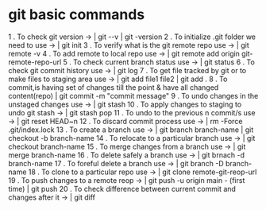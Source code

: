 # git basic commands 
1 . To check git version -> | git --v | git -version 
2 . To initialize .git folder we need to use -> | git init 
3 . To verify what is the git remote repo use -> | git remote -v 
4 . To add remote to local repo use -> | git remote add origin git-remote-repo-url
5 . To check current branch status use -> | git status
6 . To check git commit history use -> | git log
7 . To get file tracked by git or to make files to staging area use -> | git add file1 file2 | git add . 
8 . To commit,is having set of changes till the point & have all changed content(repo) | git commit -m "commit message"
9 . To undo changes in the unstaged changes use -> | git stash
10 . To apply changes to staging to undo git stash -> | git stash pop
11 . To undo to the previous n commit/s use -> | git reset HEAD~n 
12 . To discard commit process use -> | rm -Force .git/index.lock 
13 . To create a branch use -> | git branch branch-name | git checkout -b branch-name
14 . To relocate to a particular branch use -> | git checkout branch-name 
15 . To merge changes from a branch use -> | git merge branch-name
16 . To delete safely a branch use -> | git brnach -d  branch-name 
17 . To foreful delete a branch use -> | git branch -D branch-name
18 . To clone to a particular repo use -> | git clone remote-git-reop-url 
19 . To push changes to a remote reop -> | git push -u origin main  - (first time) | git push 
20 . To check difference between current commit and changes after it -> | git diff 
 


